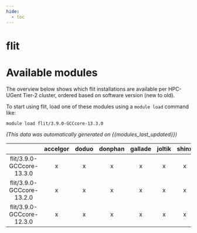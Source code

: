 ```yaml
---
hide:
  - toc
---
```


flit
====

# Available modules


The overview below shows which flit installations are available per HPC-UGent Tier-2 cluster, ordered based on software version (new to old).

To start using flit, load one of these modules using a `module load` command like:

```shell
module load flit/3.9.0-GCCcore-13.3.0
```

*(This data was automatically generated on {{modules_last_updated}})*  

| |accelgor|doduo|donphan|gallade|joltik|shinx|
| :---: | :---: | :---: | :---: | :---: | :---: | :---: |
|flit/3.9.0-GCCcore-13.3.0|x|x|x|x|x|x|
|flit/3.9.0-GCCcore-13.2.0|x|x|x|x|x|x|
|flit/3.9.0-GCCcore-12.3.0|x|x|x|x|x|x|
